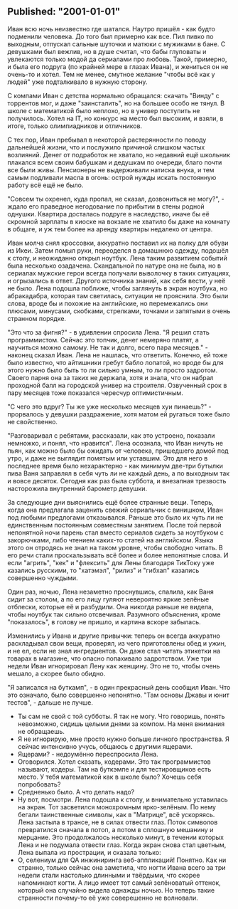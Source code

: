 Published: "2001-01-01"
--------------------------
Иван всю ночь неизвестно где шатался. Наутро пришёл - как будто подменили человека. До того был примерно как все. Пил пивко по выходным, отпускал сальные шуточки и матюки с мужиками в бане. С девушками был вежлив, но в душе считал, что бабы глуповаты и увлекаются только модой да сериалами про любовь. Такой, примерно, и была его подруга (по крайней мере в глазах Ивана), и жениться он не очень-то и хотел. Тем не менее, смутное желание "чтобы всё как у людей" уже подталкивало в нужную сторону.

С компами Иван с детства нормально обращался: скачать "Винду" с торрентов мог, и даже "заинсталить", но на большее особо не тянул. В школе с математикой было неплохо, но в универ поступить не получилось. Хотел на IT, но конкурс на место был высоким, и взяли, в итоге, только олимпиадников и отличников.

С тех пор, Иван пребывал в некоторой растерянности по поводу дальнейшей жизни, что и послужило причиной слишком частых возлияний. Денег от подработок не хватало, но недавний ещё школьник плакался всем своим бабушкам и дедушкам по очереди, благо почти все были живы. Пенсионеры не выдерживали натиска внука, и тем самым подливали масла в огонь: острой нужды искать постоянную работу всё ещё не было.  

"Совсем ты охренел, куда пропал, не сказал, дозвониться не могу?", - ждало его праведное негодование по прибытии в стены родной однушки. Квартира досталась подруге в наследство, иначе бы её скромной зарплаты в киоске на вокзале не хватило бы даже на комнату в общаге, и уж тем более на аренду квартиры недалеко от центра.

Иван молча снял кроссовки, аккуратно поставил их на полку для обуви из Икеи. Затем помыл руки, переоделся в домашнюю одежду, подошёл к столу, и неожиданно открыл ноутбук.
Лена таким развитием событий была несколько озадачена. Скандальной по натуре она не была, но в сериалах мужские герои всегда получали выволочку в таких ситуациях, и огрызались в ответ. Другого источника знаний, как себя вести, у неё не было.
Лена подошла поближе, чтобы заглянуть в экран ноутбука, но абракадабра, которая там светилась, ситуации не прояснила. Это были слова, вроде бы и похожие на английские, но перемежались они плюсами, минусами, скобками, стрелками, точками и запятыми в очень странном порядке.

"Это что за фигня?" - в удивлении спросила Лена.
"Я решил стать программистом. Сейчас это топчик, денег немеряно платят, а научиться можно самому. Не так и долго, всего пара месяцев." - наконец сказал Иван. Лена не нашлась, что ответить. Конечно, ей тоже было известно, что айтишники гребут бабло лопатой, но вроде бы для этого нужно было быть то ли сильно умным, то ли просто задротом. Своего парня она за таких не держала, хотя и знала, что он набрал проходной балл на городской универ на строителя. Озвученный срок в пару месяцев тоже показался чересчур оптимистичным.

"С чего это вдруг? Ты же уже несколько месяцев хуи пинаешь?" - прорвалось у девушки раздражение, хотя матом ей ругаться тоже было не свойственно.

"Разговаривал с ребятами, рассказали, как это устроено, показали немножко, и понял, что нравится". Лена осознала, что Иван ничуть не пьян, как можно было бы ожидать от человека, пришедшего домой под утро, и даже не выглядит помятым или уставшим. Это для него в последнее время было нехарактерно - как минимум две-три бутылки пива Ваня заправлял в себя чуть ли не каждый день, а по выходным так и вовсе десяток. Сегодня как раз была суббота, и внезапная трезвость насторожила внутренний барометр девушки.

За следующие дни выяснились ещё более странные вещи. Теперь, когда она предлагала заценить свежий сериальчик с винишком, Иван под любыми предлогами отказывался. Раньше это было их чуть ли не единственным постоянным совместным занятием. После той первой непонятной ночи парень стал вместо сериалов сидеть за ноутбуком с закорючками, либо чтением каких-то статей на английском. Языка этого он отродясь не знал на таком уровне, чтобы свободно читать. В его речи стали проскальзывать всё более и более непонятные слова. И если "агрить", "кек" и "флексить" для Лены благодаря ТикТоку уже казались русскими, то "хатэмэл", "рилиз" и "гибхап" казались совершенно чуждыми.

Один раз, ночью, Лена незаметно проснувшись, спалила, как Ваня сидит за столом, а по его лицу гуляют невероятно яркие зелёные отблески, которые её и разбудили. Она никогда раньше не видела, чтобы ноутбук так сильно отсвечивал. Разумного объяснения, кроме "показалось", в голову не пришло, и картина вскоре забылась.

Изменились у Ивана и другие привычки: теперь он всегда аккуратно раскладывал свои вещи, проверял, из чего приготовлены обед и ужин, и не ел, если не знал ингредиентов. Он даже стал читать этикетки на товарах в магазине, что опасно попахивало задротством. Уже три недели Иван игнорировал Лену как женщину. Это не то, чтобы очень мешало, а скорее было обидно.

"Я записался на буткамп", - в один прекрасный день сообщил Иван. Что это означало, было совершенно непонятно.  "Там основы Джавы и юнит тестов", - дальше не лучше.
- Ты сам не свой с той субботы. Я так не могу. Что говоришь, понять невозможно, сидишь целыми днями за компом. На меня внимания не обращаешь.
- Я не игнорирую, мне просто нужно больше личного пространства. Я сейчас интенсивно учусь, общаюсь с другими ящерами.
- Ящерами? - недоумённо переспросила Лена.
- Оговорился. Хотел сказать, кодерами. Это так программистов называют, кодеры. Там на буткэмпе и для тестировщиков есть место. У тебя математикой как в школе было? Хочешь себя попробовать?
- Средненько было. А что делать надо?
- Ну вот, посмотри.
Лена подошла к столу, и внимательно уставилась на экран. Тот засветился монохромным ярко-зелёным. По нему бегали таинственные символы, как в "Матрице", всё ускоряясь. Лена застыла в трансе, не в силах отвести глаз. Поток символов превратился сначала в потоп, а потом в сплошную мешанину и мерцание. Это продолжалось несколько минут, в течении которых Лена и не подумала отвести глаз. Когда экран снова стал цветным, Лена выпала из прострации, и сказала только:
- О, селениум для QA инжиниринга веб-аппликаций! Понятно.
Как ни странно, только сейчас она заметила, что ногти Ивана всего за три недели стали настолько длинными и твёрдыми, что скорее напоминают когти. А лицо имеет тот самый зелёноватый оттенок, который она случайно видела однажды ночью. Но теперь такие странности почему-то её уже соверешенно не волновали.





